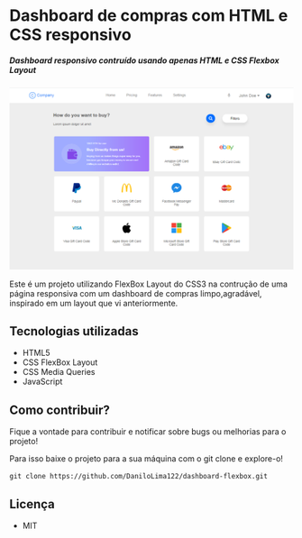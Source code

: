 # Dashboard de compras com HTML e CSS responsivo

##### Dashboard responsivo contruído usando apenas HTML e CSS Flexbox Layout


![](img/dash.png)


Este é um  projeto utilizando FlexBox Layout do CSS3 na contrução de uma página responsiva com um dashboard de compras limpo,agradável, inspirado em um layout que vi anteriormente.

## Tecnologias utilizadas

- HTML5
- CSS FlexBox Layout
- CSS Media Queries
- JavaScript

## Como contribuir?

Fique a vontade para contribuir e notificar sobre bugs ou melhorias para o projeto!

Para isso baixe o projeto para a sua máquina com o git clone e explore-o!

~~~shell
git clone https://github.com/DaniloLima122/dashboard-flexbox.git
~~~

## Licença

- MIT
